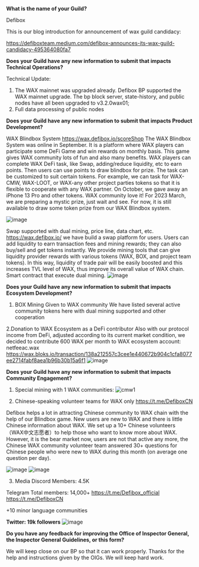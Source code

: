 **What is the name of your Guild?**

Defibox

This is our blog introduction for announcement of wax guild candidacy:

https://defiboxteam.medium.com/defibox-announces-its-wax-guild-candidacy-495364080fa7

**Does your Guild have any new information to submit that impacts Technical Operations?**

Technical Update:

1. The WAX mainnet was upgraded already. Defibox BP supported the WAX mainnet upgrade. The bp block server, state-history, and public nodes have all been upgraded to v3.2.0wax01;
2. Full data processing of public nodes



**Does your Guild have any new information to submit that impacts Product Development?**

WAX Blindbox System
https://wax.defibox.io/scoreShop
The WAX Blindbox System was online in September. It is a platform where WAX players can participate some DeFi Game and win rewards on monthly basis. This game gives WAX community lots of fun and also many benefits. WAX players can complete WAX DeFi task, like Swap, adding/reduce liquidity, etc to earn points. Then users can use points to draw blindbox for prize. The task can be customized to suit certain tokens. For example, we can task for WAX-CMW, WAX-LOOT, or WAX-any other project parties tokens so that it is flexible to cooperate with any WAX partner.
On October, we gave away an iPhone 13 Pro and other tokens. WAX community love it! For 2023 March, we are preparing a mystic prize, just wait and see. For now, it is still available to draw some token prize from our WAX Blindbox system.

![image](https://user-images.githubusercontent.com/93515916/221778066-74856251-ef66-4dce-a5b9-eec796bcd4d6.png)


Swap supported with dual mining, price line, data chart, etc.
https://wax.defibox.io/
we have build a swap platform for users. Users can add liquidity to earn transaction fees and mining rewards; they can also buy/sell and get tokens instantly. We provide mining tools that can give liquidity provider rewards with various tokens (WAX, BOX, and project team tokens). In this way, liquidity of trade pair will be easily boosted and this increases TVL level of WAX, thus improve its overall value of WAX chain. Smart contract that execute dual mining.
![image](https://github.com/wax-office-of-inspector-general/waxguilds/assets/93515916/0e27bd0b-0b4b-490d-b603-225c39468ee0)






**Does your Guild have any new information to submit that impacts Ecosystem Development?**
1. BOX Mining Given to WAX community
We have listed several active community tokens here with dual mining supported and other cooperation	


2.Donation to WAX Ecosystem as a DeFi contributor
Also with our protocol income from DeFi, adjusted according to its current market condition, we decided to contribute 600 WAX per month to WAX ecosystem account: netfeeac.wax
https://wax.bloks.io/transaction/138a212557c3cee1e440672b904c1cfa8077ee2714fabf8aea1b96b30b15a6f1
![image](https://github.com/wax-office-of-inspector-general/waxguilds/assets/93515916/42fdd035-abae-4abd-afb4-344fdad663a5)





**Does your Guild have any new information to submit that impacts Community Engagement?**

1. Special mining with 1 WAX communities:
![cmw1](https://github.com/wax-office-of-inspector-general/waxguilds/assets/93515916/1df22cc3-ac2b-442e-86ba-5f9cc296bc75)


2. Chinese-speaking volunteer teams for WAX only
https://t.me/DefiboxCN


Defibox helps a lot in attracting Chinese community to WAX chain with the help of our Blindbox game. New users are new to WAX and there is little Chinese information about WAX. We set up a 10+ Chinese volunteers （WAX中文志愿者）to help those who want to know more about WAX. However, it is the bear market now, users are not that active any more, the Chinese WAX community volunteer team answered 30+ questions for Chinese people who were new to WAX during this month (on average one question per day).

![image](https://user-images.githubusercontent.com/93515916/204255617-9a5307ba-ab5f-486d-a1dc-f3825dc362ab.png)
![image](https://user-images.githubusercontent.com/93515916/204255643-dc4fdf88-15a1-4f6d-9e02-2e7bc691d2ce.png)

3. Media
Discord
Members: 4.5K

Telegram
Total members: 14,000+
https://t.me/Defibox_official
https://t.me/DefiboxCN

+10 minor language communities

**Twitter: 19k followers**
![image](https://github.com/wax-office-of-inspector-general/waxguilds/assets/93515916/d5665528-2d2a-4eda-9d84-c3d1b707414e)





**Do you have any feedback for improving the Office of Inspector General, the Inspector General Guidelines, or this form?**

We will keep close on our BP so that it can work properly. Thanks for the help and instructions given by the OIGs. We will keep hard work.
